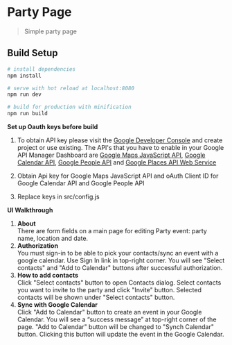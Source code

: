 # Party Page

> Simple party page

## Build Setup

``` bash
# install dependencies
npm install

# serve with hot reload at localhost:8080
npm run dev

# build for production with minification
npm run build
```

**Set up Oauth keys before build**

1. To obtain API key please visit the [Google Developer Console](https://console.developers.google.com/) and create project or use existing. The API's that you have to enable in your Google API Manager Dashboard are [Google Maps JavaScript API](https://developers.google.com/maps/documentation/javascript/), [Google Calendar API](https://developers.google.com/google-apps/calendar/), [Google People API](https://developers.google.com/people/) and [Google Places API Web Service](https://developers.google.com/places/web-service/)
2. Obtain Api key for Google Maps JavaScript API and oAuth Client ID  for Google Calendar API and Google People API

3. Replace keys in src/config.js

**UI Walkthrough**

1. **About**  
There are form fields on a main page for editing Party event: party name, location and date.
2. **Authorization**  
You must sign-in to be able to pick your contacts/sync an event with a google calendar. Use Sign In link in top-right corner. You will see "Select contacts" and "Add to Calendar" buttons after successful authorization.
3. **How to add contacts**  
Click "Select contacts" button to open Contacts dialog. Select contacts you want to invite to the party and click "Invite" button. Selected contacts will be shown under "Select contacts" button.
4. **Sync with Google Calendar**  
Click "Add to Calendar" button to create an event in your Google Calendar. You will see a “success message” at top-right corner of the page.  "Add to Calendar" button will be changed to "Synch Calendar" button. Clicking this button will update the event in the Google Calendar.
